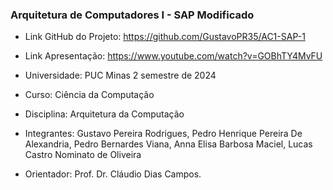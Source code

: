 ### Arquitetura de Computadores I - SAP Modificado

- Link GitHub do Projeto: https://github.com/GustavoPR35/AC1-SAP-1
- Link Apresentação: https://www.youtube.com/watch?v=GOBhTY4MvFU

- Universidade: PUC Minas 2 semestre de 2024
- Curso: Ciência da Computação
- Disciplina: Arquitetura da Computação
- Integrantes: Gustavo Pereira Rodrigues, Pedro Henrique Pereira De Alexandria, Pedro Bernardes Viana, Anna Elisa Barbosa Maciel, Lucas Castro Nominato de Oliveira
- Orientador: Prof. Dr. Cláudio Dias Campos.
